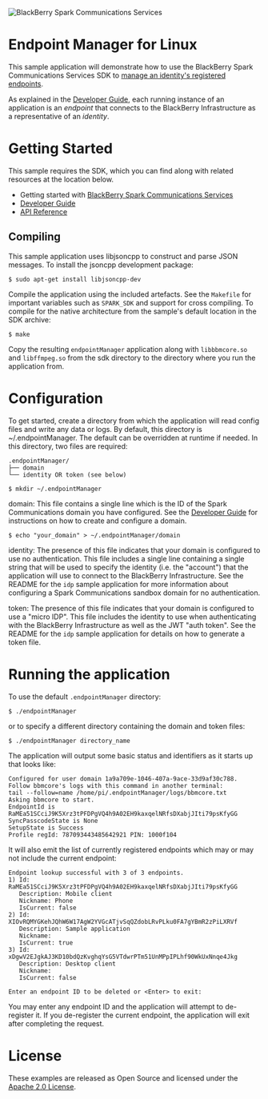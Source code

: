 ![BlackBerry Spark Communications Services](https://developer.blackberry.com/files/bbm-enterprise/documents/guide/resources/images/bnr-bbm-enterprise-sdk-title.png)

# Endpoint Manager for Linux

This sample application will demonstrate how to use the BlackBerry Spark
Communications Services SDK to
[manage an identity's registered endpoints](https://developer.blackberry.com/files/bbm-enterprise/documents/guide/html/mpop.html).

As explained in the
[Developer Guide](https://developer.blackberry.com/files/bbm-enterprise/documents/guide/html/),
each running instance of an application is an _endpoint_ that connects to the
BlackBerry Infrastructure as a representative of an _identity_.

# Getting Started

This sample requires the SDK, which you can find along with related
resources at the location below.
    
* Getting started with [BlackBerry Spark Communications Services](https://developers.blackberry.com/us/en/products/blackberry-spark-communications-platform.html)
* [Developer Guide](https://developer.blackberry.com/files/bbm-enterprise/documents/guide/html/index.html)
* [API Reference](https://developer.blackberry.com/files/bbm-enterprise/documents/guide/html/bbmds.html)

## Compiling

This sample application uses libjsoncpp to construct and parse JSON
messages. To install the jsoncpp development package:

    $ sudo apt-get install libjsoncpp-dev

Compile the application using the included artefacts. See the `Makefile` for
important variables such as `SPARK_SDK` and support for cross compiling.  To
compile for the native architecture from the sample's default location in the
SDK archive:

    $ make

Copy the resulting `endpointManager` application along with `libbbmcore.so` and
`libffmpeg.so` from the sdk directory to the directory where you run the
application from.

# Configuration

To get started, create a directory from which the application will read config
files and write any data or logs.  By default, this directory is
~/.endpointManager. The default can be overridden at runtime if needed. In
this directory, two files are required:

    .endpointManager/
    ├── domain
    └── identity OR token (see below)

    $ mkdir ~/.endpointManager

domain: This file contains a single line which is the ID of the Spark
        Communications domain you have configured. See the
        [Developer Guide](https://developer.blackberry.com/files/bbm-enterprise/documents/guide/html/)
        for instructions on how to create and configure a domain.
        
    $ echo "your_domain" > ~/.endpointManager/domain
        
identity: The presence of this file indicates that your domain is configured
          to use no authentication.  This file includes a single line
          containing a single string that will be used to specify the identity
          (i.e. the "account") that the application will use to connect to the
          BlackBerry Infrastructure.  See the README for the `idp` sample
          application for more information about configuring a Spark
          Communications sandbox domain for no authentication.

token: The presence of this file indicates that your domain is configured to
       use a "micro IDP".  This file includes the identity to use when
       authenticating with the BlackBerry Infrastructure as well as the JWT
       "auth token". See the README for the `idp` sample application for
       details on how to generate a token file.


# Running the application

To use the default `.endpointManager` directory:

    $ ./endpointManager
    
or to specify a different directory containing the domain and token files:

    $ ./endpointManager directory_name

The application will output some basic status and identifiers as it starts
up that looks like:

    Configured for user domain 1a9a709e-1046-407a-9ace-33d9af30c788.
    Follow bbmcore's logs with this command in another terminal:
    tail --follow=name /home/pi/.endpointManager/logs/bbmcore.txt
    Asking bbmcore to start.
    EndpointId is RaMEa51SCciJ9K5Xrz3tPFDPgVQ4h9A02EH9kaxqelNRfsDXabjJIti79psKfyGG
    SyncPasscodeState is None
    SetupState is Success
    Profile regId: 787093443485642921 PIN: 1000f104

It will also emit the list of currently registered endpoints which may or may
not include the current endpoint:

    Endpoint lookup successful with 3 of 3 endpoints.
    1) Id: RaMEa51SCciJ9K5Xrz3tPFDPgVQ4h9A02EH9kaxqelNRfsDXabjJIti79psKfyGG
       Description: Mobile client
       Nickname: Phone
       IsCurrent: false
    2) Id: XIOvRQMYGKehJQhW6W17AgW2YVGcATjvSqQZdobLRvPLku0FA7gYBmR2zPiLXRVf
       Description: Sample application
       Nickname:
       IsCurrent: true
    3) Id: xDgwV2EJgkAJ3KD10bdQzKvghqYsG5VTdwrPTm51UnMPpIPLhf90WkUxNnqe4Jkg
       Description: Desktop client
       Nickname:
       IsCurrent: false
       
    Enter an endpoint ID to be deleted or <Enter> to exit:
    
You may enter any endpoint ID and the application will attempt to de-register
it. If you de-register the current endpoint, the application will exit after
completing the request.


# License

These examples are released as Open Source and licensed under the
[Apache 2.0 License](http://www.apache.org/licenses/LICENSE-2.0.html).
